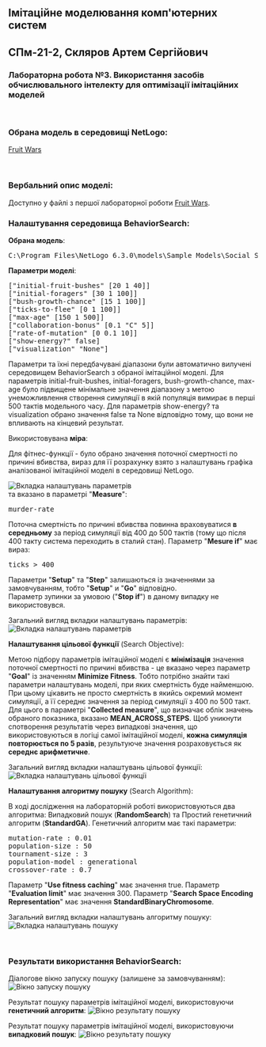 ## Імітаційне моделювання комп'ютерних систем
## СПм-21-2, **Скляров Артем Сергійович**
### Лабораторна робота №**3**. Використання засобів обчислювального інтелекту для оптимізації імітаційних моделей

<br>

### Обрана модель в середовищі NetLogo:
[Fruit Wars](http://www.netlogoweb.org/launch#http://www.netlogoweb.org/assets/modelslib/Sample%20Models/Social%20Science/Economics/Fruit%20Wars.nlogo)

<br>

### Вербальний опис моделі:
Доступно у файлі з першої лабораторної роботи [Fruit Wars](../Lab1/ІМКС_ЛБ1.md).

### Налаштування середовища BehaviorSearch:

**Обрана модель**:
<pre>
C:\Program Files\NetLogo 6.3.0\models\Sample Models\Social Science\Economics\Fruit Wars.nlogo
</pre>
**Параметри моделі**:  
<pre>
["initial-fruit-bushes" [20 1 40]]
["initial-foragers" [30 1 100]]
["bush-growth-chance" [15 1 100]]
["ticks-to-flee" [0 1 100]]
["max-age" [150 1 500]]
["collaboration-bonus" [0.1 "C" 5]]
["rate-of-mutation" [0 0.1 10]]
["show-energy?" false]
["visualization" "None"]
</pre>
Параметри та їхні передбачувані діапазони були автоматично вилучені середовищем BehaviorSearch з обраної імітаційної моделі.
Для параметрів initial-fruit-bushes, initial-foragers, bush-growth-chance, max-age було підвищене мінімальне значення діапазону з метою унеможливлення створення симуляції в якій популяція вимирає в перші 500 тактів модельного часу.
Для параметрів show-energy? та visualization обрано значення false та None відповідно тому, що вони не впливають на кінцевий результат.

Використовувана **міра**:

Для фітнес-функції - було обрано значення поточної смертності по причині вбивства, вираз для її розрахунку взято з налаштувань графіка аналізованої імітаційної моделі в середовищі NetLogo.

![Вкладка налаштувань параметрів](lab3_1.PNG)  
та вказано в параметрі "**Measure**":
<pre>
murder-rate
</pre>
Поточна смертність по причині вбивства повинна враховуватися **в середньому** за період симуляції від 400 до 500 тактів (тому що після 400 такту система переходить в сталий стан).
Параметр "**Mesure if**" має вираз:
<pre>
ticks > 400
</pre>
Параметри "**Setup**" та "**Step**" залишаються із значеннями за замовчуванням, тобто "**Setup**" и "**Go**" відповідно.  
Параметр зупинки за умовою ("**Stop if**") в даному випадку не використовувся.

Загальний вигляд вкладки налаштувань параметрів:
![Вкладка налаштувань параметрів](lab3_2.PNG)

**Налаштування цільової функції** (Search Objective):

Метою підбору параметрів імітаційної моделі є **мінімізація** значення поточної смертності по причині вбивства - це вказано через параметр "**Goal**" із значенням **Minimize Fitness**. Тобто потрібно знайти такі параметри налаштувань моделі, при яких смертність буде найменшою. При цьому цікавить не просто смертність в якийсь окремий момент симуляції, а її середнє значення за період симуляції з 400 по 500 такт. Для цього в параметрі "**Collected measure**", що визначає облік значень обраного показника, вказано **MEAN_ACROSS_STEPS**. Щоб уникнути спотворення результатів через випадкові значення, що використовуються в логіці самої імітаційної моделі, **кожна симуляція повторюється по 5 разів**, результуюче значення розраховується як **середнє арифметичне**.

Загальний вигляд вкладки налаштувань цільової функції:  
![Вкладка налаштувань цільової функції](lab3_3.PNG)

**Налаштування алгоритму пошуку** (Search Algorithm):

В ході дослідження на лабораторній роботі використовуються два алгоритма: Випадковий пошук (**RandomSearch**) та Простий генетичний алгоритм (**StandardGA**).
Генетичний алгоритм має такі параметри:
<pre>
mutation-rate : 0.01
population-size : 50
tournament-size : 3
population-model : generational
crossover-rate : 0.7
</pre>
Параметр "**Use fitness caching**" має значення true.
Параметр "**Evaluation limit**" має значення 300.
Параметр "**Search Space Encoding Representation**" має значення **StandardBinaryChromosome**.

Загальний вигляд вкладки налаштувань алгоритму пошуку:  
![Вкладка налаштувань пошуку](lab3_4.PNG)

<br>

### Результати використання BehaviorSearch:
Діалогове вікно запуску пошуку (залишене за замовчуванням):
![Вікно запуску пошуку](lab3_5.PNG)

Результат пошуку параметрів імітаційної моделі, використовуючи **генетичний алгоритм**:
![Вікно результату пошуку](lab3_6.PNG)

Результат пошуку параметрів імітаційної моделі, використовуючи **випадковий пошук**:
![Вікно результату пошуку](lab3_7.PNG)